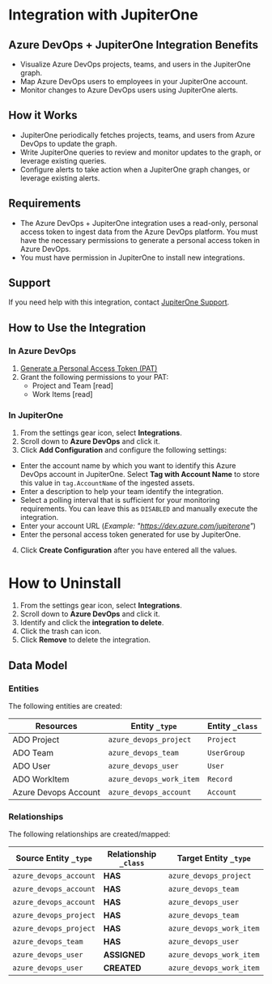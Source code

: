 # Integration with JupiterOne

## Azure DevOps + JupiterOne Integration Benefits

- Visualize Azure DevOps projects, teams, and users in the JupiterOne graph.
- Map Azure DevOps users to employees in your JupiterOne account.
- Monitor changes to Azure DevOps users using JupiterOne alerts.

## How it Works

- JupiterOne periodically fetches projects, teams, and users from Azure DevOps
  to update the graph.
- Write JupiterOne queries to review and monitor updates to the graph, or
  leverage existing queries.
- Configure alerts to take action when a JupiterOne graph changes, or leverage
  existing alerts.

## Requirements

- The Azure DevOps + JupiterOne integration uses a read-only, personal access
  token to ingest data from the Azure DevOps platform. You must have the
  necessary permissions to generate a personal access token in Azure DevOps.
- You must have permission in JupiterOne to install new integrations.

## Support

If you need help with this integration, contact
[JupiterOne Support](https://support.jupiterone.io).

## How to Use the Integration

### In Azure DevOps

1. [Generate a Personal Access Token (PAT)](https://docs.microsoft.com/en-us/azure/devops/organizations/accounts/use-personal-access-tokens-to-authenticate)
2. Grant the following permissions to your PAT:
   - Project and Team [read]
   - Work Items [read]

### In JupiterOne

1. From the settings gear icon, select **Integrations**.
2. Scroll down to **Azure DevOps** and click it.
3. Click **Add Configuration** and configure the following settings:

- Enter the account name by which you want to identify this Azure DevOps account
  in JupiterOne. Select **Tag with Account Name** to store this value in
  `tag.AccountName` of the ingested assets.
- Enter a description to help your team identify the integration.
- Select a polling interval that is sufficient for your monitoring requirements.
  You can leave this as `DISABLED` and manually execute the integration.
- Enter your account URL (_Example: "https://dev.azure.com/jupiterone"_)
- Enter the personal access token generated for use by JupiterOne.

4. Click **Create Configuration** after you have entered all the values.

# How to Uninstall

1. From the settings gear icon, select **Integrations**.
2. Scroll down to **Azure DevOps** and click it.
3. Identify and click the **integration to delete**.
4. Click the trash can icon.
5. Click **Remove** to delete the integration.

<!-- {J1_DOCUMENTATION_MARKER_START} -->
<!--
********************************************************************************
NOTE: ALL OF THE FOLLOWING DOCUMENTATION IS GENERATED USING THE
"j1-integration document" COMMAND. DO NOT EDIT BY HAND! PLEASE SEE THE DEVELOPER
DOCUMENTATION FOR USAGE INFORMATION:

https://github.com/JupiterOne/sdk/blob/master/docs/integrations/development.md
********************************************************************************
-->

## Data Model

### Entities

The following entities are created:

| Resources            | Entity `_type`           | Entity `_class` |
| -------------------- | ------------------------ | --------------- |
| ADO Project          | `azure_devops_project`   | `Project`       |
| ADO Team             | `azure_devops_team`      | `UserGroup`     |
| ADO User             | `azure_devops_user`      | `User`          |
| ADO WorkItem         | `azure_devops_work_item` | `Record`        |
| Azure Devops Account | `azure_devops_account`   | `Account`       |

### Relationships

The following relationships are created/mapped:

| Source Entity `_type`  | Relationship `_class` | Target Entity `_type`    |
| ---------------------- | --------------------- | ------------------------ |
| `azure_devops_account` | **HAS**               | `azure_devops_project`   |
| `azure_devops_account` | **HAS**               | `azure_devops_team`      |
| `azure_devops_account` | **HAS**               | `azure_devops_user`      |
| `azure_devops_project` | **HAS**               | `azure_devops_team`      |
| `azure_devops_project` | **HAS**               | `azure_devops_work_item` |
| `azure_devops_team`    | **HAS**               | `azure_devops_user`      |
| `azure_devops_user`    | **ASSIGNED**          | `azure_devops_work_item` |
| `azure_devops_user`    | **CREATED**           | `azure_devops_work_item` |

<!--
********************************************************************************
END OF GENERATED DOCUMENTATION AFTER BELOW MARKER
********************************************************************************
-->
<!-- {J1_DOCUMENTATION_MARKER_END} -->
